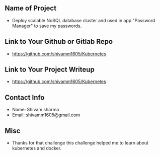 ## Name of Project 
* Deploy scalable NoSQL database cluster and used in app "Password Manager" to save my passwords.
 
## Link to Your Github or Gitlab Repo
* https://github.com/shivamm1605/Kubernetes

## Link to Your Project Writeup
* https://github.com/shivamm1605/Kubernetes

## Contact Info
* Name: Shivam sharma
* Email: shivamm1605@gmail.com


## Misc 
* Thanks for that challenge this challenge helped me to learn about kubernetes and docker.

